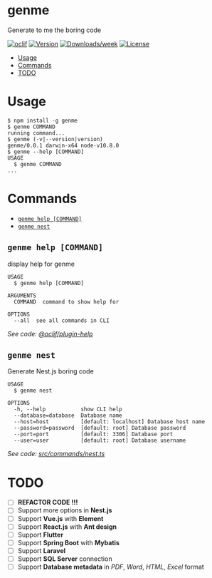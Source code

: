 genme
=====

Generate to me the boring code

[![oclif](https://img.shields.io/badge/cli-oclif-brightgreen.svg)](https://oclif.io)
[![Version](https://img.shields.io/npm/v/genme.svg)](https://npmjs.org/package/genme)
[![Downloads/week](https://img.shields.io/npm/dw/genme.svg)](https://npmjs.org/package/genme)
[![License](https://img.shields.io/npm/l/genme.svg)](https://github.com/KLC215/genme/blob/master/package.json)

<!-- toc -->
* [Usage](#usage)
* [Commands](#commands)
* [TODO](#todo)
<!-- tocstop -->
# Usage
<!-- usage -->
```sh-session
$ npm install -g genme
$ genme COMMAND
running command...
$ genme (-v|--version|version)
genme/0.0.1 darwin-x64 node-v10.8.0
$ genme --help [COMMAND]
USAGE
  $ genme COMMAND
...
```
<!-- usagestop -->
# Commands
<!-- commands -->
* [`genme help [COMMAND]`](#genme-help-command)
* [`genme nest`](#genme-nest)

## `genme help [COMMAND]`

display help for genme

```
USAGE
  $ genme help [COMMAND]

ARGUMENTS
  COMMAND  command to show help for

OPTIONS
  --all  see all commands in CLI
```

_See code: [@oclif/plugin-help](https://github.com/oclif/plugin-help/blob/v2.1.2/src/commands/help.ts)_

## `genme nest`

Generate Nest.js boring code

```
USAGE
  $ genme nest

OPTIONS
  -h, --help           show CLI help
  --database=database  Database name
  --host=host          [default: localhost] Database host name
  --password=password  [default: root] Database password
  --port=port          [default: 3306] Database port
  --user=user          [default: root] Database username
```

_See code: [src/commands/nest.ts](https://github.com/KLC215/genme/blob/v0.0.1/src/commands/nest.ts)_
<!-- commandsstop -->

# TODO
- [ ] **REFACTOR CODE !!!**
- [ ] Support more options in **Nest.js**
- [ ] Support **Vue.js** with **Element**
- [ ] Support **React.js** with **Ant design**
- [ ] Support **Flutter**
- [ ] Support **Spring Boot** with **Mybatis**
- [ ] Support **Laravel** 
- [ ] Support **SQL Server** connection
- [ ] Support **Database metadata** in *PDF*, *Word*, *HTML*, *Excel* format
